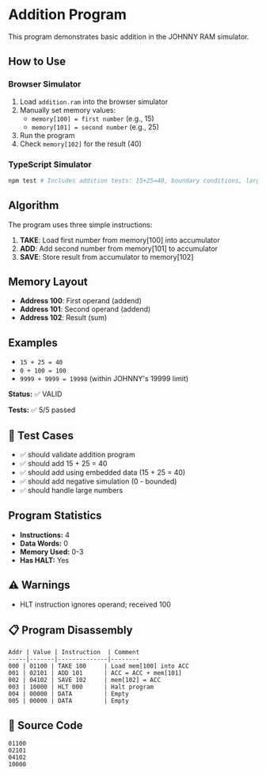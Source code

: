 # Addition Program

This program demonstrates basic addition in the JOHNNY RAM simulator.

## How to Use

### Browser Simulator
1. Load `addition.ram` into the browser simulator
2. Manually set memory values:
   - `memory[100] = first number` (e.g., 15)
   - `memory[101] = second number` (e.g., 25)
3. Run the program
4. Check `memory[102]` for the result (40)

### TypeScript Simulator
```bash
npm test # Includes addition tests: 15+25=40, boundary conditions, large numbers
```

## Algorithm

The program uses three simple instructions:
1. **TAKE**: Load first number from memory[100] into accumulator
2. **ADD**: Add second number from memory[101] to accumulator
3. **SAVE**: Store result from accumulator to memory[102]

## Memory Layout
- **Address 100**: First operand (addend)
- **Address 101**: Second operand (addend)
- **Address 102**: Result (sum)

## Examples
- `15 + 25 = 40`
- `0 + 100 = 100`
- `9999 + 9999 = 19998` (within JOHNNY's 19999 limit)

<!-- AUTO_GENERATED_DOCS_START -->
<!-- Everything below this line will be replaced by auto-generated documentation -->

**Status:** ✅ VALID

**Tests:** ✅ 5/5 passed

## 🧪 Test Cases

- ✅ should validate addition program
- ✅ should add 15 + 25 = 40
- ✅ should add using embedded data (15 + 25 = 40)
- ✅ should add negative simulation (0 - bounded)
- ✅ should handle large numbers

## Program Statistics

- **Instructions:** 4
- **Data Words:** 0
- **Memory Used:** 0-3
- **Has HALT:** Yes

## ⚠️ Warnings

- HLT instruction ignores operand; received 100

## 📋 Program Disassembly

```
Addr | Value | Instruction  | Comment
-----|-------|--------------|--------
000 | 01100 | TAKE 100     | Load mem[100] into ACC
001 | 02101 | ADD 101      | ACC = ACC + mem[101]
002 | 04102 | SAVE 102     | mem[102] = ACC
003 | 10000 | HLT 000      | Halt program
004 | 00000 | DATA         | Empty
005 | 00000 | DATA         | Empty
```

## 💾 Source Code

```
01100
02101
04102
10000
```
